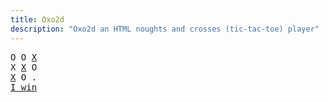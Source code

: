 ```yaml
---
title: Oxo2d 
description: "Oxo2d an HTML noughts and crosses (tic-tac-toe) player"
---
```


<pre class="oxo2d">
O O <u>X</u>
X <u>X</u> O
<u>X</u> O .
<a href="../">I win</a>
</pre>
